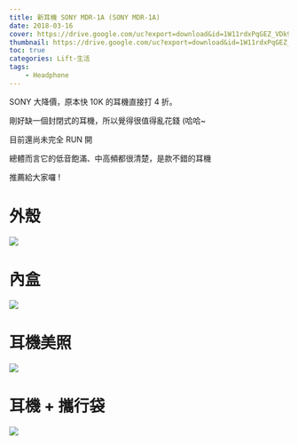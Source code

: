 ```yaml
---
title: 新耳機 SONY MDR-1A (SONY MDR-1A)
date: 2018-03-16
cover: https://drive.google.com/uc?export=download&id=1W11rdxPqGEZ_VDk9SEaW_ZQ8PfFqc1r5
thumbnail: https://drive.google.com/uc?export=download&id=1W11rdxPqGEZ_VDk9SEaW_ZQ8PfFqc1r5
toc: true
categories: Lift-生活
tags:
    - Headphone
---
```


SONY 大降價，原本快 10K 的耳機直接打 4 折。

剛好缺一個封閉式的耳機，所以覺得很值得亂花錢 (哈哈~

<!-- more -->

目前還尚未完全 RUN 開

總體而言它的低音飽滿、中高頻都很清楚，是款不錯的耳機

推薦給大家囉 !

# 外殼
![](https://drive.google.com/uc?export=download&id=1gW13KhPJ00xu5riraIz-XTgZSlyr_HzN)

# 內盒
![](https://drive.google.com/uc?export=download&id=12HrHpJyBV7TF2xPs2fmeTxYcFuUA3WmU)

# 耳機美照
![](https://drive.google.com/uc?export=download&id=19rJzclm2rQp3DJ2vrrbu1iUUim-CaFGf)

# 耳機 + 攜行袋
![](https://drive.google.com/uc?export=download&id=1KclzS0Wy_C7wd1llgHhxX8Mcv15MUQVa)